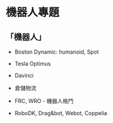 # 機器人專題

## 「機器人」

* Boston Dynamic: humanoid, Spot
* Tesla Optimus
* Davinci
* 倉儲物流
* FRC, WRO - 機器人格鬥

* RoboDK, Drag&bot, Webot, Coppelia